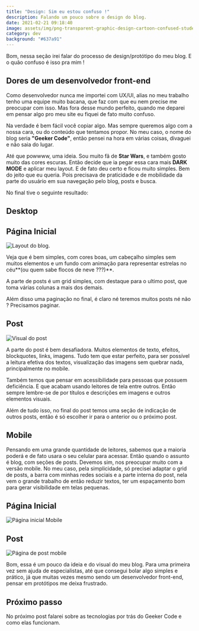```yaml
---
title: "Design: Sim eu estou confuso !"
description: Falando um pouco sobre o design do blog.
date: 2021-02-21 09:18:40
image: assets/img/png-transparent-graphic-design-cartoon-confused-student-horse-purple-mammal.png
category: dev
background: "#637a91"
---
```

Bom, nessa seção irei falar do processo de design/protótipo do meu blog. E o quão confuso é isso pra mim !

## Dores de um desenvolvedor front-end

Como desenvolvedor nunca me importei com UX/UI, alias no meu trabalho tenho uma equipe muito bacana, que faz com que eu nem precise me preocupar com isso. Mas fora desse mundo perfeito, quando me deparei em pensar algo pro meu site eu fiquei de fato muito confuso.

Na verdade é bem fácil você copiar algo. Mas sempre queremos algo com a nossa cara, ou do conteúdo que tentamos propor. No meu caso, o nome do blog seria **"Geeker Code"**, então pensei na hora em várias coisas, divaguei e não saia do lugar.

Até que powwww, uma ideia. Sou muito fã de **Star Wars**, e também gosto muito das cores escuras. Então decide que ia pegar essa cara mais **DARK MODE** e aplicar meu layout. E de fato deu certo e ficou muito simples. Bem do jeito que eu queria. Pois precisava de praticidade e de mobilidade da parte do usuário em sua navegação pelo blog, posts e busca.

No final tive o seguinte resultado:

## Desktop

## **Página Inicial**

![Layout do blog.](assets/img/visual-01.png "Primeiro layout desktop do blog.")

Veja que é bem simples, com cores boas, um cabeçalho simples sem muitos elementos e um fundo com animação para representar estrelas no céu**(ou quem sabe flocos de neve ???)**.

A parte de posts é um grid simples, com destaque para o ultimo post, que toma várias colunas a mais dos demais.

Além disso uma paginação no final, é claro né teremos muitos posts né não ? Precisamos paginar.

## Post

![Visual do post](assets/img/post-01.png "Primeiro visual da página de post.")

A parte do post é bem desafiadora. Muitos elementos de texto, efeitos, blockquotes, links, imagens. Tudo tem que estar perfeito, para ser possível a leitura efetiva dos textos, visualização das imagens sem quebrar nada, principalmente no mobile.

Também temos que pensar em acessibilidade para pessoas que possuem deficiência. E que acabam usando leitores de tela entre outros. Então sempre lembre-se de por títulos e descrições em imagens e outros elementos visuais.

Além de tudo isso, no final do post temos uma seção de indicação de outros posts, então é só escolher ir para o anterior ou o próximo post.

## Mobile

Pensando em uma grande quantidade de leitores, sabemos que a maioria poderá e de fato usara o seu celular para acessar. Então quando o assunto é blog, com seções de posts. Devemos sim, nos preocupar muito com a versão mobile. No meu caso, pela simplicidade, só precisei adaptar o grid de posts, a barra com minhas redes sociais e a parte interna do post, nela vem o grande trabalho de então reduzir textos, ter um espaçamento bom para gerar visibilidade em telas pequenas. 

## Página Inicial

![Página inicial Mobile](assets/img/visual-01-mobile.png "Primeira versão da página inicial no mobile")

## Post

![Página de post mobile](assets/img/post-02.png "Primeira versão da pagina de post no mobile")

Bom, essa é um pouco da ideia e do visual do meu blog. Para uma primeira vez sem ajuda de especialistas, até que consegui bolar algo simples e prático, já que muitas vezes mesmo sendo um desenvolvedor front-end, pensar em protótipos me deixa frustrado.

## Próximo passo

No próximo post falarei sobre as tecnologias por trás do Geeker Code e como elas funcionam.
